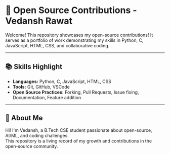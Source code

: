 # 🧩 Open Source Contributions - Vedansh Rawat

Welcome! This repository showcases my open-source contributions!
It serves as a portfolio of work demonstrating my skills in Python, C, JavaScript, HTML, CSS, and collaborative coding.

---

## 📚 Skills Highlight

- **Languages:** Python, C, JavaScript, HTML, CSS  
- **Tools:** Git, GitHub, VSCode
- **Open Source Practices:** Forking, Pull Requests, Issue fixing, Documentation, Feature addition  

---

## 🙋 About Me

Hi! I'm Vedansh, a B.Tech CSE student passionate about open-source, AI/ML, and coding challenges.  
This repository is a living record of my growth and contributions in the open-source community.
